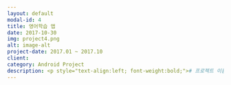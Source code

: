 ```yaml
---
layout: default
modal-id: 4
title: 영어학습 앱
date: 2017-10-30
img: project4.png
alt: image-alt
project-date: 2017.01 ~ 2017.10
client: 
category: Android Project
description: <p style="text-align:left; font-weight:bold;"># 프로젝트 이름</p><p style="text-align:left;">영어 학습 앱</br><p style="text-align:left; font-weight:bold;"># 프로젝트 요약</p><p style="text-align:left;">영어 학습을 위한 안드로이드 앱입니다.<p style="text-align:left; font-weight:bold;"># 주요 기능</p><p style="text-align:left;">&nbsp;&nbsp;-&nbsp;기본 Layout 구성</br>&nbsp;&nbsp;-&nbsp;검색기능</br>&nbsp;&nbsp;-&nbsp;Vision 모듈 연동 및 업데이트</br>&nbsp;&nbsp;-&nbsp;로봇고장진단 App 선행개발</br>&nbsp;&nbsp;-&nbsp;CustomView 사용(SimpleExoPlayerView, Draggablepanel, SlidingUpPanel)</br>&nbsp;&nbsp;-&nbsp;FireBase Auth 처리</br></p><p style="text-align:left; font-weight:bold;"># 기술 스택</p><p style="text-align:left;">Java&nbsp/&nbspHTML&nbsp/&nbspCSS&nbsp/&nbspSQLite&nbsp/&nbspAndroid</br>
---
```

